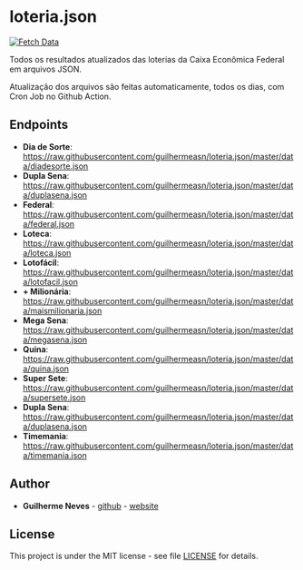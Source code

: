 # loteria.json

[![Fetch Data](https://github.com/guilhermeasn/loteria.json/actions/workflows/fetchdata.yml/badge.svg)](https://github.com/guilhermeasn/loteria.json/actions/workflows/fetchdata.yml)

Todos os resultados atualizados das loterias da Caixa Econômica Federal em arquivos JSON.

Atualização dos arquivos são feitas automaticamente, todos os dias, com Cron Job no Github Action.

## Endpoints

 - **Dia de Sorte**: https://raw.githubusercontent.com/guilhermeasn/loteria.json/master/data/diadesorte.json
 - **Dupla Sena**: https://raw.githubusercontent.com/guilhermeasn/loteria.json/master/data/duplasena.json
 - **Federal**: https://raw.githubusercontent.com/guilhermeasn/loteria.json/master/data/federal.json
 - **Loteca**: https://raw.githubusercontent.com/guilhermeasn/loteria.json/master/data/loteca.json
 - **Lotofácil**: https://raw.githubusercontent.com/guilhermeasn/loteria.json/master/data/lotofacil.json
 - **+ Milionária**: https://raw.githubusercontent.com/guilhermeasn/loteria.json/master/data/maismilionaria.json
 - **Mega Sena**: https://raw.githubusercontent.com/guilhermeasn/loteria.json/master/data/megasena.json
 - **Quina**: https://raw.githubusercontent.com/guilhermeasn/loteria.json/master/data/quina.json
 - **Super Sete**: https://raw.githubusercontent.com/guilhermeasn/loteria.json/master/data/supersete.json
 - **Dupla Sena**: https://raw.githubusercontent.com/guilhermeasn/loteria.json/master/data/duplasena.json
 - **Timemania**: https://raw.githubusercontent.com/guilhermeasn/loteria.json/master/data/timemania.json

## Author

* **Guilherme Neves** - [github](https://github.com/guilhermeasn/) - [website](https://gn.dev.br/)

## License

This project is under the MIT license - see file [LICENSE](https://github.com/guilhermeasn/loteria.json/blob/master/LICENSE) for details.
